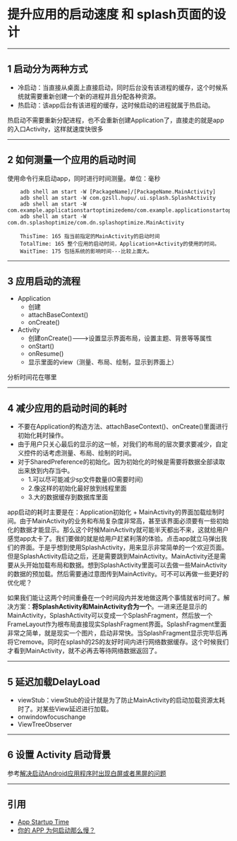 # 提升应用的启动速度 和 splash页面的设计

---
## 1 启动分为两种方式

- 冷启动：当直接从桌面上直接启动，同时后台没有该进程的缓存，这个时候系统就需要重新创建一个新的进程并且分配各种资源。
- 热启动：该app后台有该进程的缓存，这时候启动的进程就属于热启动。

热启动不需要重新分配进程，也不会重新创建Application了，直接走的就是app的入口Activity，这样就速度快很多

---
## 2 如何测量一个应用的启动时间

使用命令行来启动app，同时进行时间测量。单位：毫秒

```
    adb shell am start -W [PackageName]/[PackageName.MainActivity]
    adb shell am start -W com.gzsll.hupu/.ui.splash.SplashActivity
    adb shell am start -W com.example.applicationstartoptimizedemo/com.example.applicationstartoptimizedemo.SplashActivity
    adb shell am start -W com.dn.splashoptimize/com.dn.splashoptimize.MainActivity

    ThisTime: 165 指当前指定的MainActivity的启动时间
    TotalTime: 165 整个应用的启动时间，Application+Activity的使用的时间。
    WaitTime: 175 包括系统的影响时间---比较上面大。
```

---
## 3 应用启动的流程

- Application
  - 创建
  - attachBaseContext()
  - onCreate()
- Activity
  - 创建onCreate()--->设置显示界面布局，设置主题、背景等等属性
  - onStart()
  - onResume()
  - 显示里面的view（测量、布局、绘制，显示到界面上）

分析时间花在哪里

---
## 4 减少应用的启动时间的耗时

- 不要在Application的构造方法、attachBaseContext()、onCreate()里面进行初始化耗时操作。
- 由于用户只关心最后的显示的这一帧，对我们的布局的层次要求要减少，自定义控件的话考虑测量、布局、绘制的时间。
- 对于SharedPreference的初始化。因为初始化的时候是需要将数据全部读取出来放到内存当中。
  - 1.可以尽可能减少sp文件数量(IO需要时间)
  - 2.像这样的初始化最好放到线程里面
  - 3.大的数据缓存到数据库里面

app启动的耗时主要是在：Application初始化 + MainActivity的界面加载绘制时间。由于MainActivity的业务和布局复杂度非常高，甚至该界面必须要有一些初始化的数据才能显示。那么这个时候MainActivity就可能半天都出不来，这就给用户感觉app太卡了。我们要做的就是给用户赶紧利落的体验。点击app就立马弹出我们的界面。于是乎想到使用SplashActivity，用来显示非常简单的一个欢迎页面。但是SplashActivity启动之后，还是需要跳到MainActivity。MainActivity还是需要从头开始加载布局和数据。想到SplashActivity里面可以去做一些MainActivity的数据的预加载。然后需要通过意图传到MainActivity。可不可以再做一些更好的优化呢？

如果我们能让这两个时间重叠在一个时间段内并发地做这两个事情就省时间了。解决方案：**将SplashActivity和MainActivity合为一个**。一进来还是显示的MainActivity，SplashActivity可以变成一个SplashFragment，然后放一个FrameLayout作为根布局直接现实SplashFragment界面。SplashFragment里面非常之简单，就是现实一个图片，启动非常快。当SplashFragment显示完毕后再将它remove。同时在splash的2S的友好时间内进行网络数据缓存。这个时候我们才看到MainActivity，就不必再去等待网络数据返回了。

---
## 5 延迟加载DelayLoad

- viewStub：viewStub的设计就是为了防止MainActivity的启动加载资源太耗时了。对某些View延迟进行加载。
- onwindowfocuschange
- ViewTreeObserver

---
## 6 设置 Activity 启动背景

参考[解决启动Android应用程序时出现白屏或者黑屏的问题](https://blog.csdn.net/wangjiang_qianmo/article/details/51736418)

---
## 引用

- [App Startup Time](https://developer.android.google.cn/topic/performance/vitals/launch-time)
- [你的 APP 为何启动那么慢？](https://mp.weixin.qq.com/s/i0Qkp8rZ_IfmVEoWSxvpdw)